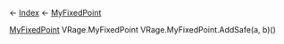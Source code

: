 ← [Index](Api-Index) ← [MyFixedPoint](VRage.MyFixedPoint)

[MyFixedPoint](VRage.MyFixedPoint) VRage.MyFixedPoint VRage.MyFixedPoint.AddSafe(a, b)()